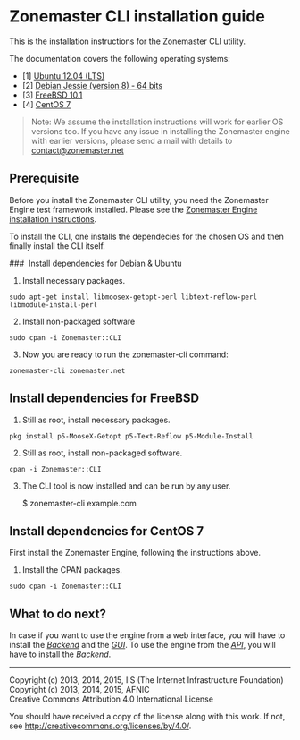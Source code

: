 # Zonemaster CLI installation guide

This is the installation instructions for the Zonemaster CLI utility.

The documentation covers the following operating systems:

 * [1] <a href="#Debian">Ubuntu 12.04 (LTS)</a>
 * [2] <a href="#Debian">Debian Jessie (version 8) - 64 bits</a>
 * [3] <a href="#FreeBSD">FreeBSD 10.1</a>
 * [4] <a href="#CentOS">CentOS 7 </a>

>
> Note: We assume the installation instructions will work for earlier OS
> versions too. If you have any issue in installing the Zonemaster engine with
> earlier versions, please send a mail with details to contact@zonemaster.net
>


## Prerequisite

Before you install the Zonemaster CLI utility, you need the
Zonemaster Engine test framework installed. Please see the
[Zonemaster Engine installation instructions](https://github.com/dotse/zonemaster-engine/blob/master/docs/installation.md).

To install the CLI, one installs the dependecies
for the chosen OS and then finally install the CLI itself.

### <a name="Debian"></a> Install dependencies for Debian & Ubuntu

1) Install necessary packages.

`sudo apt-get install libmoosex-getopt-perl libtext-reflow-perl libmodule-install-perl`

2) Install non-packaged software

`sudo cpan -i Zonemaster::CLI`

3) Now you are ready to run the zonemaster-cli command:

`zonemaster-cli zonemaster.net`


## <a name="FreeBSD"></a> Install dependencies for FreeBSD

1) Still as root, install necessary packages.

`pkg install p5-MooseX-Getopt p5-Text-Reflow p5-Module-Install`

2) Still as root, install non-packaged software.

`cpan -i Zonemaster::CLI`

3) The CLI tool is now installed and can be run by any user.

    $ zonemaster-cli example.com


## <a name="CentOS"></a> Install dependencies for CentOS 7

First install the Zonemaster Engine, following the instructions above.

1) Install the CPAN packages.

`sudo cpan -i Zonemaster::CLI`


## What to do next?

In case if you want to use the engine from a web interface, you will have to install the
*[Backend](https://github.com/dotse/zonemaster-backend/blob/master/docs/installation.md)*
and the *[GUI](https://github.com/dotse/zonemaster-gui/blob/master/docs/installation.md)*.
To use the engine from the *[API](https://github.com/dotse/zonemaster-backend/blob/master/docs/API.md)*,
you will have to install the *Backend*.


-------

Copyright (c) 2013, 2014, 2015, IIS (The Internet Infrastructure Foundation)  
Copyright (c) 2013, 2014, 2015, AFNIC  
Creative Commons Attribution 4.0 International License

You should have received a copy of the license along with this
work.  If not, see <http://creativecommons.org/licenses/by/4.0/>.

